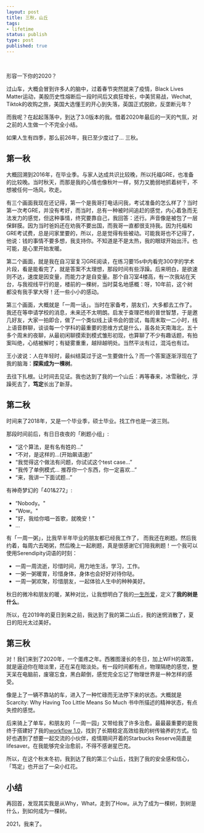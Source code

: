 ```yaml
--- 
layout: post
title: 三秋，山丘
tags: 
- lifetime
status: publish
type: post
published: true
---
```


<br>
	

形容一下你的2020？

过山车，大概会冒到许多人的脑中，过着春节突然就来了疫情，Black Lives Matter运动，美股历史性熔断后一段时间后又疯狂增长，中美贸易战，Wechat, Tiktok的收购之旅，美国大选懂王的开心到失落，英国正式脱欧，反垄断元年？

而我呢？在起起落落中，到达了3.0版本的我。借着2020年最后的一天的气氛，对之前的人生做一个不完全小结。

如果人生有四季，那么前26年，我已至少度过了... 三秋。

## 第一秋

大概回溯到2016年，在毕业季。与家人达成共识比较晚，所以托福GRE，也准备的比较晚。当时秋天，而那是我的心情也像秋叶一样，努力又脆弱地抓着树干，不想被任何一场风，吹走。

有三个画面我现在还记得，第一个是我哥打电话问我，考试准备的怎么样了？当时第一次考GRE，并没有考好，而当时，总有一种被时间追赶的感觉，内心着急而无法发力的感觉，但这种事情，终究要靠自己，我回答：还行。声音像是被包了一层保鲜膜。因为当时爸妈还在劝我不要出国，而我哥一直都很支持我。因为托福和GRE考试费，总是问家里要的，所以，总是觉得有些被动。可能我哥也不记得了，他说：钱的事情不要多想，我支持你。不知道是不是太热，我的眼球开始出汗。也可能，是心里开始发暖。

第二个画面，就是我在自习室复习GRE阅读，在练习要15s中内看完300字的学术片段，看是能看完了，就是答案不太理想，那段时间有些浮躁。后来明白，是欲速则不达，速度是因变量，而能力才是自变量。那个自习室4楼高，有一次我站在天台，与我视线平行的是，楼前的一棵树，当时莫名地感概：呀，10年前，这个树都没有我手掌大呀！还一些小小的感动。

第三个画面，大概就是「一周一话」。当时在家备考，朋友们，大多都去工作了。我还在等申请学校的消息，未来还不太明朗。启发于查理芒格的普世智慧，于是邀几好友，大家一拍即合，做了一个类似线上读书会的尝试，每周末取一二小时，线上语音群聊，谈谈每一个学科的最重要的思维方式是什么，虽各处天南海北，五十多个周末的夜聊，从最初闲聊摸索到模式雏形初现，也算聊了不少有趣话题，有拍案叫绝，心结被解时；有疑雾重重，越辩越明处。当然平淡有过，混沌也有过。

王小波说：人在年轻时，最纠结莫过于这一生要做什么？而一个答案逐渐浮现在了我的脑海：**探索成为一棵树**。

去往下扎根。让时间去见证。我也达到了我的一个山丘：再等春来，冰雪融化，浮躁死去了，**笃定**长出了新芽。

## 第二秋

时间来了2018年，又是一个毕业季，硕士毕业。找工作也是一波三则。

那段时间前后，有日日夜夜的「刷题小组」:

* “这个算法，是有名有姓的…”
* “不对，是这样的…(开始飙语速)”
* “我觉得这个做法有问题，你试试这个test case…”
* “我传了单例模式… 推荐你一个东西，你一定喜欢…”
* “来，我讲一下面试题…”

有神奇梦幻的「401&272」:

* “Nobody。"
* “Wow。"
* "好，我给你唱一首歌，就晚安！"
* ...

有「一周一粥」，比我早半年毕业的朋友都已经我工作了， 而我还在刷题。然后我约着，每周六去喝粥，然后晚上一起刷题，真是很感谢它们陪我刷题！一个我可以使用Serendipity词语的时刻：

* 一周一周流逝，珍惜时间，用力地生活，学习，工作。
* 一粥一粥暖胃，珍惜身体，身体也会好好对待你哒。
* 一周一粥欢聚，珍惜朋友，一起体验人生中的种种美好。

秋日的微冷和朋友的暖，某种对比，让我想明白了我的[一生所爱](https://willwang.cc/2019/01/life-README)，定义了**我的树是什么**。

所以，在2019年的夏日到来之前，我达到了我的第二山丘，我的迷惘消散了，夏日的阳光太过美好。

## 第三秋

对！我们来到了2020年，一个蛋疼之年。西雅图漫长的冬日，加上WFH的政策，就是逼迫你在暗淡里，还在呆在暗淡处。有一段时间都有点，物理隔绝的感觉，整天呆在电脑前，废寝忘食，黑白颠倒，感觉完全忘记了物理世界是一种怎样的感受。

像是上了一辆不靠站的车，进入了一种忙碌而无法停下来的状态。大概就是 Scarcity: Why Having Too Little Means So Much 书中所描述的精神状态，有点失控的感觉。

后来骑上了单车，和朋友的「一周一园」又带给我了许多治愈。最最最重要的是我终于搭建好了我的[workflow 1.0](https://github.com/willwang-x/workflow)，找到了长期稳定高效给我的树传输养的方式。恰好也遇到了想要一起交流的小伙伴，疫情期间开着的Starbucks Reserve简直是lifesaver。在我能够完全治愈前，不得不感谢星巴克。

所以，在这个秋末冬初，我到达了我的第三个山丘，找到了我的安全感和信心，「笃定」也开出了一朵小红花。

## 小结

再回首，发现其实我是从Why，What，走到了How。从为了成为一棵树，到树是什么，到如何成为一棵树。

2021，我来了。
